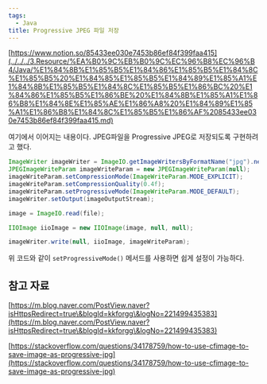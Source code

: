 ```yaml
---
tags:
  - Java
title: Progressive JPEG 파일 저장
---
```


[https://www.notion.so/85433ee030e7453b86ef84f399faa415](../../../3.Resource/%EA%B0%9C%EB%B0%9C%EC%96%B8%EC%96%B4/Java/%E1%84%8B%E1%85%B5%E1%84%86%E1%85%B5%E1%84%8C%E1%85%B5%20%E1%84%85%E1%85%B5%E1%84%89%E1%85%A1%E1%84%8B%E1%85%B5%E1%84%8C%E1%85%B5%E1%86%BC%20%E1%84%86%E1%85%B5%E1%86%BE%20%E1%84%8B%E1%85%A1%E1%86%B8%E1%84%8E%E1%85%AE%E1%86%A8%20%E1%84%89%E1%85%A1%E1%86%B8%E1%84%8C%E1%85%B5%E1%86%AF%2085433ee030e7453b86ef84f399faa415.md)

여기에서 이어지는 내용이다. JPEG파일을 Progressive JPEG로 저장되도록 구현하려고 했다.

```java
ImageWriter imageWriter = ImageIO.getImageWritersByFormatName("jpg").next();
JPEGImageWriteParam imageWriteParam = new JPEGImageWriteParam(null);
imageWriteParam.setCompressionMode(ImageWriteParam.MODE_EXPLICIT);
imageWriteParam.setCompressionQuality(0.4f);
imageWriteParam.setProgressiveMode(ImageWriteParam.MODE_DEFAULT);
imageWriter.setOutput(imageOutputStream);

image = ImageIO.read(file);

IIOImage iioImage = new IIOImage(image, null, null);

imageWriter.write(null, iioImage, imageWriteParam);
```

위 코드와 같이 `setProgressiveMode()` 메서드를 사용하면 쉽게 설정이 가능하다.

## 참고 자료

[https://m.blog.naver.com/PostView.naver?isHttpsRedirect=true\&blogId=kkforgg\&logNo=221499435383](https://m.blog.naver.com/PostView.naver?isHttpsRedirect=true\&blogId=kkforgg\&logNo=221499435383)

[https://stackoverflow.com/questions/34178759/how-to-use-cfimage-to-save-image-as-progressive-jpg](https://stackoverflow.com/questions/34178759/how-to-use-cfimage-to-save-image-as-progressive-jpg)
